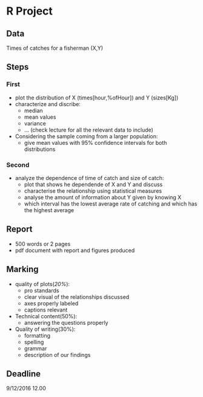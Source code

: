 # R Project

## Data

Times of catches for a fisherman
(X,Y)

## Steps

### First 
- plot the distribution of X (times[hour,%ofHour]) and Y (sizes[Kg])
- characterize and discribe:
	- median
	- mean values
	- variance
	- ... (check lecture for all the relevant data to include)
- Considering the sample coming from a larger population:
	- give mean values with 95% confidence intervals for both distributions

### Second
- analyze the dependence of time of catch and size of catch:
	- plot that shows he dependende of X and Y and discuss
	- characterise the relationship using statistical measures 
	- analyse the amount of information about Y given by knowing X
	- which interval has the lowest average rate of catching and which has the highest average

## Report

- 500 words or 2 pages
- pdf document with report and figures produced

## Marking

- quality of plots(*20%*):
	- pro standards
	- clear visual of the relationships discussed
	- axes properly labeled
	- captions relevant
- Technical content(50%):
	- answering the questions properly
- Quality of writing(30%):
	- formatting
	- spelling
	- grammar
	- description of our findings
	
## Deadline

9/12/2016 12.00